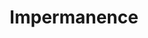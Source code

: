 ---
title: "Impermanence"
description: ""
featured: false

hero-image: #/assets/images/
hero-caption: ""
summary-description: "Master Thesis game prototype (PC)"
summary-company: "Cologne Game Lab / TH Köln"
summary-role: "Everything but 3D Artist"
summary-tools: "Unity, Adobe XD, Photoshop, Illustrator"
---
